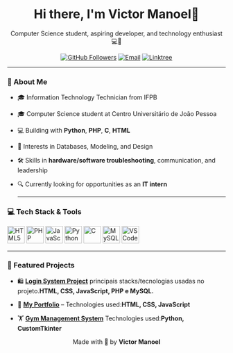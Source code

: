 
<h1 align="center">Hi there, I'm Victor Manoel👋</h1>


<p align="center">
  Computer Science student, aspiring developer, and technology enthusiast 💻🚀
</p>

<p align="center">
  <a href="https://github.com/VictorManoel16"><img src="https://img.shields.io/github/followers/VictorManoel16?style=social" alt="GitHub Followers"></a>
  <a href="mailto:dev.victormanoel@gmail.com"><img src="https://img.shields.io/badge/email-contact-red?style=flat&logo=gmail" alt="Email"></a>
  <a href="https://linktr.ee/dev.victormanoel"><img src="https://img.shields.io/badge/Portfolio-Linktree-brightgreen?style=flat&logo=linktree" alt="Linktree"></a>
</p>

---
### 🧠 About Me
- 🎓 Information Technology Technician from IFPB
- 🎓 Computer Science student at Centro Universitário de João Pessoa  
- 💻 Building with **Python**, **PHP**, **C**, **HTML**
- 🧩 Interests in Databases, Modeling, and Design
- 🛠️ Skills in **hardware/software troubleshooting**, communication, and leadership  
- 🔍 Currently looking for opportunities as an **IT intern**


  ---
### 💻 Tech Stack & Tools
<p>
  <img src="https://cdn.jsdelivr.net/gh/devicons/devicon/icons/html5/html5-original.svg" height="40" alt="HTML5">
  <img src="https://cdn.jsdelivr.net/gh/devicons/devicon/icons/php/php-original.svg" height="40" alt="PHP">
  <img src="https://cdn.jsdelivr.net/gh/devicons/devicon/icons/javascript/javascript-original.svg" height="40" alt="JavaScript">
  <img src="https://cdn.jsdelivr.net/gh/devicons/devicon/icons/python/python-original.svg" height="40" alt="Python">
  <img src="https://cdn.jsdelivr.net/gh/devicons/devicon/icons/c/c-original.svg" height="40" alt="C">
  <img src="https://cdn.jsdelivr.net/gh/devicons/devicon/icons/mysql/mysql-original.svg" height="40" alt="MySQL">
 <img src="https://cdn.jsdelivr.net/gh/devicons/devicon/icons/vscode/vscode-original.svg" height="40" alt="VSCode">
</p>

   ---

### 🚀 Featured Projects

- 🛍️ **[Login System Project](https://github.com/VictorManoel16/Projeto_Login.git)**
principais stacks/tecnologias usadas no projeto.**HTML, CSS, JavaScript, PHP e MySQL.**

- 💼 **[My Portfolio](https://github.com/VictorManoel16/Meu_portfolio.git)** –
  Technologies used:**HTML, CSS, JavaScript**
  
- 🏋️ **[Gym Management System](https://github.com/VictorManoel16/Sistema-de-Academia.git)**
    Technologies used:**Python, CustomTkinter**


<p align="center">
  Made with 💙 by <strong>Victor Manoel</strong>
</p>
  
    

